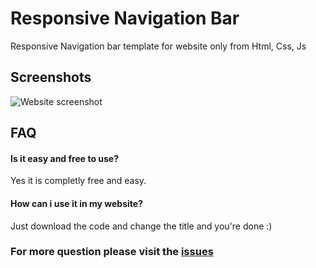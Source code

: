 
# Responsive Navigation Bar

Responsive Navigation bar template for website only from Html, Css, Js


## Screenshots

![Website screenshot](https://gcdnb.pbrd.co/images/p3QljTAVZb7Y.png?o=1)


## FAQ

#### Is it easy and free to use?

Yes it is completly free and easy.

#### How can i use it in my website?

Just download the code and change the title and you're done :)

### For more question please visit the [issues](https://github.com/Chinmayjha/Responsive-navigation-bar/issues)

